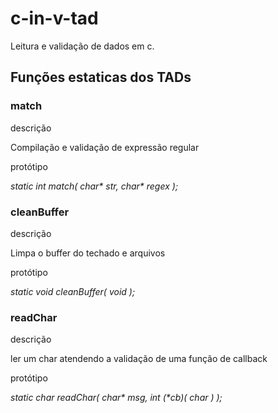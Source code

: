# c-in-v-tad
Leitura e validação de dados em c.


<h2>Funções estaticas dos TADs</h2>

<h3>match</h3>
<p>descrição</p>
Compilação e validação de expressão regular
<p>protótipo</p>
<i>static int match( char* str, char* regex );</i>

<h3>cleanBuffer</h3>
<p>descrição</p>
Limpa o buffer do techado e arquivos
<p>protótipo</p>
<i>static void cleanBuffer( void );</i>

<h3>readChar</h3>
<p>descrição</p>
ler um char atendendo a validação de uma função de callback
<p>protótipo</p>
<i>static char readChar( char* msg, int (*cb)( char ) );</i>
